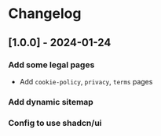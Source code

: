 # Changelog

## [1.0.0] - 2024-01-24

### Add some legal pages

- Add `cookie-policy`, `privacy`, `terms` pages

### Add dynamic sitemap

### Config to use shadcn/ui
